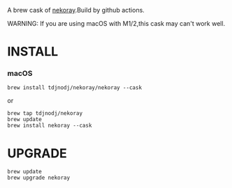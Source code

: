 
A brew cask of [nekoray](https://github.com/MatsuriDayo/nekoray).Build by github actions.

WARNING: If you are using macOS with M1/2,this cask may can't work well.

# INSTALL

### macOS

```shell
brew install tdjnodj/nekoray/nekoray --cask
```

or

```shell
brew tap tdjnodj/nekoray
brew update
brew install nekoray --cask
```

# UPGRADE

```shell
brew update
brew upgrade nekoray
```